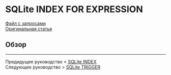 # SQLite INDEX FOR EXPRESSION #########################

[Файл с запросами][querys]   
[Оригинальная статья][origin]

[querys]: ./querys.sql
[origin]: https://www.sqlitetutorial.net/sqlite-index-expression/

## Обзор ##############################

---------------------------------------

Предидущее руководство < [SQLite INDEX][prev]  
Следующее руководство > [SQLite TRIGGER][next]

[prev]: ../53_Index/translate.md
[next]: ../55_Trigger/translate.md